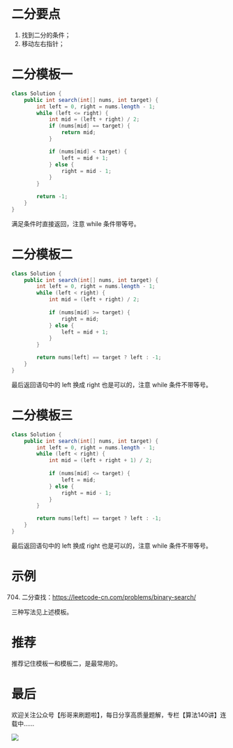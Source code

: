 # 二分要点

1. 找到二分的条件；
2. 移动左右指针；

# 二分模板一

```java
class Solution {
    public int search(int[] nums, int target) {
        int left = 0, right = nums.length - 1;
        while (left <= right) {
            int mid = (left + right) / 2;
            if (nums[mid] == target) {
                return mid;
            }

            if (nums[mid] < target) {
                left = mid + 1;
            } else {
                right = mid - 1;
            }
        }

        return -1;
    }
}
```

满足条件时直接返回，注意 while 条件带等号。

# 二分模板二

```java
class Solution {
    public int search(int[] nums, int target) {
        int left = 0, right = nums.length - 1;
        while (left < right) {
            int mid = (left + right) / 2;
            
            if (nums[mid] >= target) {
                right = mid;
            } else {
                left = mid + 1;
            }
        }

        return nums[left] == target ? left : -1;
    }
}
```

最后返回语句中的 left 换成 right 也是可以的，注意 while 条件不带等号。

# 二分模板三

```java
class Solution {
    public int search(int[] nums, int target) {
        int left = 0, right = nums.length - 1;
        while (left < right) {
            int mid = (left + right + 1) / 2;
            
            if (nums[mid] <= target) {
                left = mid;
            } else {
                right = mid - 1;
            }
        }

        return nums[left] == target ? left : -1;
    }
}
```

最后返回语句中的 left 换成 right 也是可以的，注意 while 条件不带等号。

# 示例

704. 二分查找：https://leetcode-cn.com/problems/binary-search/

三种写法见上述模板。

# 推荐

推荐记住模板一和模板二，是最常用的。

# 最后

欢迎关注公众号【彤哥来刷题啦】，每日分享高质量题解，专栏【算法140讲】连载中……

![](https://img.oicoding.cn/img/20211226095624.png)
